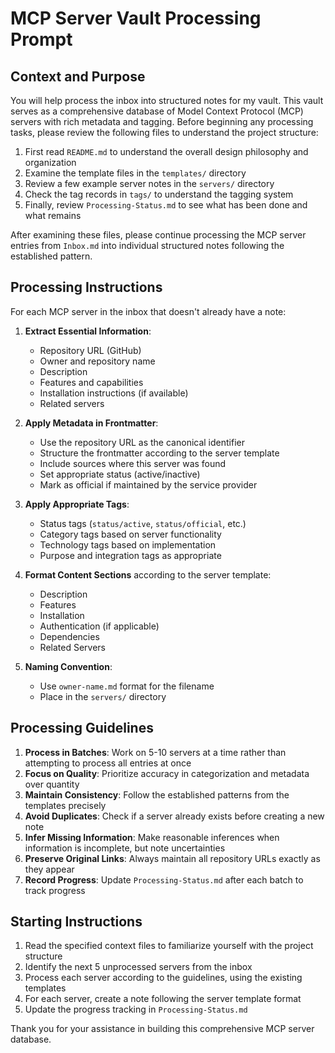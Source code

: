 # MCP Server Vault Processing Prompt

## Context and Purpose

You will help process the inbox into structured notes for my vault. This vault serves as a comprehensive database of Model Context Protocol (MCP) servers with rich metadata and tagging. Before beginning any processing tasks, please review the following files to understand the project structure:

1. First read `README.md` to understand the overall design philosophy and organization
2. Examine the template files in the `templates/` directory
3. Review a few example server notes in the `servers/` directory
4. Check the tag records in `tags/` to understand the tagging system
5. Finally, review `Processing-Status.md` to see what has been done and what remains

After examining these files, please continue processing the MCP server entries from `Inbox.md` into individual structured notes following the established pattern.

## Processing Instructions

For each MCP server in the inbox that doesn't already have a note:

1. **Extract Essential Information**:

   - Repository URL (GitHub)
   - Owner and repository name
   - Description
   - Features and capabilities
   - Installation instructions (if available)
   - Related servers

2. **Apply Metadata in Frontmatter**:

   - Use the repository URL as the canonical identifier
   - Structure the frontmatter according to the server template
   - Include sources where this server was found
   - Set appropriate status (active/inactive)
   - Mark as official if maintained by the service provider

3. **Apply Appropriate Tags**:

   - Status tags (`status/active`, `status/official`, etc.)
   - Category tags based on server functionality
   - Technology tags based on implementation
   - Purpose and integration tags as appropriate

4. **Format Content Sections** according to the server template:

   - Description
   - Features
   - Installation
   - Authentication (if applicable)
   - Dependencies
   - Related Servers

5. **Naming Convention**:
   - Use `owner-name.md` format for the filename
   - Place in the `servers/` directory

## Processing Guidelines

1. **Process in Batches**: Work on 5-10 servers at a time rather than attempting to process all entries at once
2. **Focus on Quality**: Prioritize accuracy in categorization and metadata over quantity
3. **Maintain Consistency**: Follow the established patterns from the templates precisely
4. **Avoid Duplicates**: Check if a server already exists before creating a new note
5. **Infer Missing Information**: Make reasonable inferences when information is incomplete, but note uncertainties
6. **Preserve Original Links**: Always maintain all repository URLs exactly as they appear
7. **Record Progress**: Update `Processing-Status.md` after each batch to track progress

## Starting Instructions

1. Read the specified context files to familiarize yourself with the project structure
2. Identify the next 5 unprocessed servers from the inbox
3. Process each server according to the guidelines, using the existing templates
4. For each server, create a note following the server template format
5. Update the progress tracking in `Processing-Status.md`

Thank you for your assistance in building this comprehensive MCP server database.
